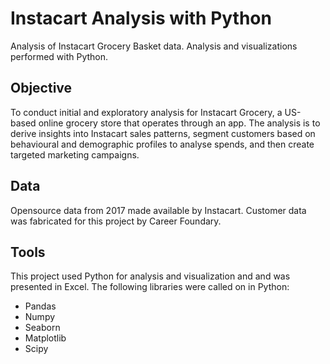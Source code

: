 # Instacart Analysis with Python
Analysis of Instacart Grocery Basket data. Analysis and visualizations performed with Python.

## Objective
To conduct initial and exploratory analysis for Instacart Grocery, a US-based online grocery store that operates through an app. The analysis is to derive insights into Instacart sales patterns, segment customers based on behavioural and demographic profiles to analyse spends, and then create targeted marketing campaigns.

## Data
Opensource data from 2017 made available by Instacart. Customer data was fabricated for this project by Career Foundary.

## Tools
This project used Python for analysis and visualization and and was presented in Excel. 
The following libraries were called on in Python:

* Pandas
* Numpy
* Seaborn
* Matplotlib
* Scipy
